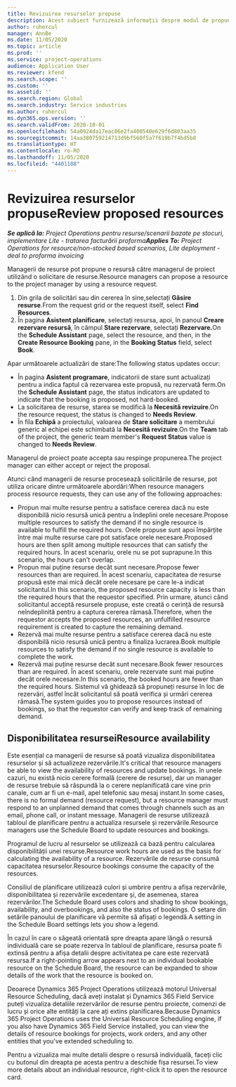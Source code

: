```yaml
---
title: Revizuirea resurselor propuse
description: Acest subiect furnizează informații despre modul de propunere a resurselor de proiect.
author: ruhercul
manager: AnnBe
ms.date: 11/05/2020
ms.topic: article
ms.prod: ''
ms.service: project-operations
audience: Application User
ms.reviewer: kfend
ms.search.scope: ''
ms.custom: ''
ms.assetid: ''
ms.search.region: Global
ms.search.industry: Service industries
ms.author: ruhercul
ms.dyn365.ops.version: ''
ms.search.validFrom: 2020-10-01
ms.openlocfilehash: 54a0924da17eac86e2fa400540e629f6d803aa35
ms.sourcegitcommit: 14aa380759214713d9bf560f5a7f619b7f4bd5b8
ms.translationtype: HT
ms.contentlocale: ro-RO
ms.lasthandoff: 11/05/2020
ms.locfileid: "4401188"
---
```

# <a name="review-proposed-resources"></a><span data-ttu-id="99f38-103">Revizuirea resurselor propuse</span><span class="sxs-lookup"><span data-stu-id="99f38-103">Review proposed resources</span></span>

<span data-ttu-id="99f38-104">_**Se aplică la:** Project Operations pentru resurse/scenarii bazate pe stocuri, implementare Lite - tratarea facturării proforma_</span><span class="sxs-lookup"><span data-stu-id="99f38-104">_**Applies To:** Project Operations for resource/non-stocked based scenarios, Lite deployment - deal to proforma invoicing_</span></span>

<span data-ttu-id="99f38-105">Managerii de resurse pot propune o resursă către managerul de proiect utilizând o solicitare de resurse.</span><span class="sxs-lookup"><span data-stu-id="99f38-105">Resource managers can propose a resource to the project manager by using a resource request.</span></span>

1. <span data-ttu-id="99f38-106">Din grila de solicitări sau din cererea în sine,selectați **Găsire resurse**.</span><span class="sxs-lookup"><span data-stu-id="99f38-106">From the request grid or the request itself, select **Find Resources**.</span></span>
2. <span data-ttu-id="99f38-107">În pagina **Asistent planificare**, selectați resursa, apoi, în panoul **Creare rezervare resursă**, în câmpul **Stare rezervare**, selectați **Rezervare.**</span><span class="sxs-lookup"><span data-stu-id="99f38-107">On the **Schedule Assistant** page, select the resource, and then, in the **Create Resource Booking** pane, in the **Booking Status** field, select **Book**.</span></span>

<span data-ttu-id="99f38-108">Apar următoarele actualizări de stare:</span><span class="sxs-lookup"><span data-stu-id="99f38-108">The following status updates occur:</span></span>

- <span data-ttu-id="99f38-109">În pagina **Asistent programare**, indicatorii de stare sunt actualizați pentru a indica faptul că rezervarea este propusă, nu rezervată ferm.</span><span class="sxs-lookup"><span data-stu-id="99f38-109">On the **Schedule Assistant** page, the status indicators are updated to indicate that the booking is proposed, not hard-booked.</span></span>
- <span data-ttu-id="99f38-110">La solicitarea de resurse, starea se modifică la **Necesită revizuire**.</span><span class="sxs-lookup"><span data-stu-id="99f38-110">On the resource request, the status is changed to **Needs Review**.</span></span>
- <span data-ttu-id="99f38-111">În fila **Echipă** a proiectului, valoarea de **Stare solicitare** a membrului generic al echipei este schimbată la **Necesită revizuire**.</span><span class="sxs-lookup"><span data-stu-id="99f38-111">On the **Team** tab of the project, the generic team member's **Request Status** value is changed to **Needs Review**.</span></span>

<span data-ttu-id="99f38-112">Managerul de proiect poate accepta sau respinge propunerea.</span><span class="sxs-lookup"><span data-stu-id="99f38-112">The project manager can either accept or reject the proposal.</span></span>

<span data-ttu-id="99f38-113">Atunci când managerii de resurse procesează solicitările de resurse, pot utiliza oricare dintre următoarele abordări:</span><span class="sxs-lookup"><span data-stu-id="99f38-113">When resource managers process resource requests, they can use any of the following approaches:</span></span>

- <span data-ttu-id="99f38-114">Propun mai multe resurse pentru a satisface cererea dacă nu este disponibilă nicio resursă unică pentru a îndeplini orele necesare.</span><span class="sxs-lookup"><span data-stu-id="99f38-114">Propose multiple resources to satisfy the demand if no single resource is available to fulfill the required hours.</span></span> <span data-ttu-id="99f38-115">Orele propuse sunt apoi împărțite între mai multe resurse care pot satisface orele necesare.</span><span class="sxs-lookup"><span data-stu-id="99f38-115">Proposed hours are then split among multiple resources that can satisfy the required hours.</span></span> <span data-ttu-id="99f38-116">În acest scenariu, orele nu se pot suprapune.</span><span class="sxs-lookup"><span data-stu-id="99f38-116">In this scenario, the hours can't overlap.</span></span>
- <span data-ttu-id="99f38-117">Propun mai puține resurse decât sunt necesare.</span><span class="sxs-lookup"><span data-stu-id="99f38-117">Propose fewer resources than are required.</span></span> <span data-ttu-id="99f38-118">În acest scenariu, capacitatea de resurse propusă este mai mică decât orele necesare pe care le-a indicat solicitantul.</span><span class="sxs-lookup"><span data-stu-id="99f38-118">In this scenario, the proposed resource capacity is less than the required hours that the requestor specified.</span></span> <span data-ttu-id="99f38-119">Prin urmare, atunci când solicitantul acceptă resursele propuse, este creată o cerință de resursă neîndeplinită pentru a captura cererea rămasă.</span><span class="sxs-lookup"><span data-stu-id="99f38-119">Therefore, when the requestor accepts the proposed resources, an unfulfilled resource requirement is created to capture the remaining demand.</span></span>
- <span data-ttu-id="99f38-120">Rezervă mai multe resurse pentru a satisface cererea dacă nu este disponibilă nicio resursă unică pentru a finaliza lucrarea.</span><span class="sxs-lookup"><span data-stu-id="99f38-120">Book multiple resources to satisfy the demand if no single resource is available to complete the work.</span></span>
- <span data-ttu-id="99f38-121">Rezervă mai puține resurse decât sunt necesare.</span><span class="sxs-lookup"><span data-stu-id="99f38-121">Book fewer resources than are required.</span></span> <span data-ttu-id="99f38-122">În acest scenariu, orele rezervate sunt mai puține decât orele necesare.</span><span class="sxs-lookup"><span data-stu-id="99f38-122">In this scenario, the booked hours are fewer than the required hours.</span></span> <span data-ttu-id="99f38-123">Sistemul vă ghidează să propuneți resurse în loc de rezervări, astfel încât solicitantul să poată verifica și urmări cererea rămasă.</span><span class="sxs-lookup"><span data-stu-id="99f38-123">The system guides you to propose resources instead of bookings, so that the requestor can verify and keep track of remaining demand.</span></span>

## <a name="resource-availability"></a><span data-ttu-id="99f38-124">Disponibilitatea resursei</span><span class="sxs-lookup"><span data-stu-id="99f38-124">Resource availability</span></span>

<span data-ttu-id="99f38-125">Este esențial ca managerii de resurse să poată vizualiza disponibilitatea resurselor și să actualizeze rezervările.</span><span class="sxs-lookup"><span data-stu-id="99f38-125">It's critical that resource managers be able to view the availability of resources and update bookings.</span></span> <span data-ttu-id="99f38-126">în unele cazuri, nu există nicio cerere formală (cerere de resurse), dar un manager de resurse trebuie să răspundă la o cerere neplanificată care vine prin canale, cum ar fi un e-mail, apel telefonic sau mesaj instant.</span><span class="sxs-lookup"><span data-stu-id="99f38-126">In some cases, there is no formal demand (resource request), but a resource manager must respond to an unplanned demand that comes through channels such as an email, phone call, or instant message.</span></span> <span data-ttu-id="99f38-127">Managerii de resurse utilizează tabloul de planificare pentru a actualiza resursele și rezervările.</span><span class="sxs-lookup"><span data-stu-id="99f38-127">Resource managers use the Schedule Board to update resources and bookings.</span></span>

<span data-ttu-id="99f38-128">Programul de lucru al resurselor se utilizează ca bază pentru calcularea disponibilității unei resurse.</span><span class="sxs-lookup"><span data-stu-id="99f38-128">Resource work hours are used as the basis for calculating the availability of a resource.</span></span> <span data-ttu-id="99f38-129">Rezervările de resurse consumă capacitatea resurselor.</span><span class="sxs-lookup"><span data-stu-id="99f38-129">Resource bookings consume the capacity of the resources.</span></span>

<span data-ttu-id="99f38-130">Consiliul de planificare utilizează culori și umbrire pentru a afișa rezervările, disponibilitatea și rezervările excedentare și, de asemenea, starea rezervărilor.</span><span class="sxs-lookup"><span data-stu-id="99f38-130">The Schedule Board uses colors and shading to show bookings, availability, and overbookings, and also the status of bookings.</span></span> <span data-ttu-id="99f38-131">O setare din setările panoului de planificare vă permite să afișați o legendă.</span><span class="sxs-lookup"><span data-stu-id="99f38-131">A setting in the Schedule Board settings lets you show a legend.</span></span>

<span data-ttu-id="99f38-132">În cazul în care o săgeată orientată spre dreapta apare lângă o resursă individuală care se poate rezerva în tabloul de planificare, resursa poate fi extinsă pentru a afișa detalii despre activitatea pe care este rezervată resursa.</span><span class="sxs-lookup"><span data-stu-id="99f38-132">If a right-pointing arrow appears next to an individual bookable resource on the Schedule Board, the resource can be expanded to show details of the work that the resource is booked on.</span></span>

<span data-ttu-id="99f38-133">Deoarece Dynamics 365 Project Operations utilizează motorul Universal Resource Scheduling, dacă aveți instalat și Dynamics 365 Field Service puteți vizualiza detaliile rezervărilor de resurse pentru proiecte, comenzi de lucru și orice alte entități la care ați extins planificarea.</span><span class="sxs-lookup"><span data-stu-id="99f38-133">Because Dynamics 365 Project Operations uses the Universal Resource Scheduling engine, if you also have Dynamics 365 Field Service installed, you can view the details of resource bookings for projects, work orders, and any other entities that you've extended scheduling to.</span></span>

<span data-ttu-id="99f38-134">Pentru a vizualiza mai multe detalii despre o resursă individuală, faceți clic cu butonul din dreapta pe acesta pentru a deschide fișa resursei.</span><span class="sxs-lookup"><span data-stu-id="99f38-134">To view more details about an individual resource, right-click it to open the resource card.</span></span>

